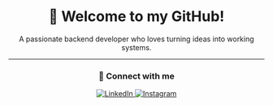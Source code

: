 <h1 align="center">👋 Welcome to my GitHub!</h1>

<p align="center">A passionate backend developer who loves turning ideas into working systems.</p>

---

<h3 align="center">🤝 Connect with me</h3>

<p align="center">
  <a href="https://www.linkedin.com/in/%C3%B6mer-ensar-cengiz-249a4825a/" target="_blank">
    <img src="https://img.shields.io/badge/LinkedIn-0A66C2?style=for-the-badge&logo=linkedin&logoColor=white" alt="LinkedIn"/>
  </a>
  <a href="https://www.instagram.com/omer.ensarr/" target="_blank">
    <img src="https://img.shields.io/badge/Instagram-E4405F?style=for-the-badge&logo=instagram&logoColor=white" alt="Instagram"/>
  </a>
</p>

